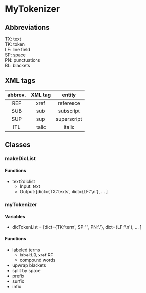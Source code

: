 # MyTokenizer

## Abbreviations
TX: text  
TK: token  
LF: line field  
SP: space  
PN: punctuations  
BL: blackets

## XML tags
| abbrev. | XML tag | entity |
|:-----------:|:------------:|:------------:|
| REF | xref | reference |
| SUB | sub | subscript |
| SUP | sup | superscript |
| ITL | italic | italic |

## Classes
### makeDicList
#### Functions
- text2diclist 
  - Input: text
  - Output: [dict={TX:'texts', dict={LF:'\n'}, ... ] 
 
### myTokenizer
#### Variables
 - dicTokenList = [dict={TK:'term', SP:' ', PN:'.'}, dict={LF:'\n'}, ... ]

#### Functions
 - labeled terms
   - label:LB, xref:RF
   - compound words
 - upwrap blackets
 - split by space
 - prefix
 - surfix
 - infix